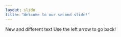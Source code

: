 ```yaml
---
layout: slide
title: "Welcome to our second slide!"
---
```

New and different text
Use the left arrow to go back!

